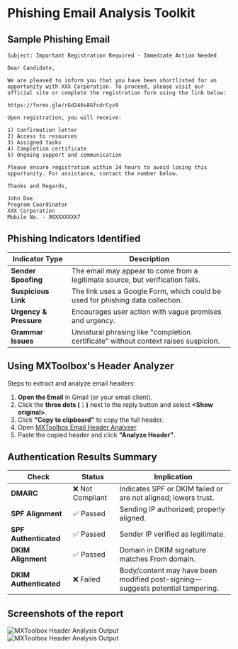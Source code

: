 # Phishing Email Analysis Toolkit

## Sample Phishing Email

```
Subject: Important Registration Required - Immediate Action Needed

Dear Candidate,

We are pleased to inform you that you have been shortlisted for an opportunity with XXX Corporation. To proceed, please visit our official site or complete the registration form using the link below:

https://forms.gle/rGd246s8GfcdrCyv9

Upon registration, you will receive:

1) Confirmation letter
2) Access to resources
3) Assigned tasks
4) Completion certificate
5) Ongoing support and communication

Please ensure registration within 24 hours to avoid losing this opportunity. For assistance, contact the number below.

Thanks and Regards,

John Doe
Program Coordinator
XXX Corporation
Mobile No. - 98XXXXXXX7
```

## Phishing Indicators Identified

| Indicator Type         | Description                                                                        |
| ---------------------- | ---------------------------------------------------------------------------------- |
| **Sender Spoofing**    | The email may appear to come from a legitimate source, but verification fails.     |
| **Suspicious Link**    | The link uses a Google Form, which could be used for phishing data collection.     |
| **Urgency & Pressure** | Encourages user action with vague promises and urgency.                            |
| **Grammar Issues**     | Unnatural phrasing like "completion certificate" without context raises suspicion. |

## Using MXToolbox's Header Analyzer

Steps to extract and analyze email headers:

1. **Open the Email** in Gmail (or your email client).
2. Click the **three dots (⋮)** next to the reply button and select **\<Show original\>**.
3. Click **"Copy to clipboard"** to copy the full header.
4. Open [MXToolbox Email Header Analyzer](https://mxtoolbox.com/EmailHeaders.aspx).
5. Paste the copied header and click **"Analyze Header"**.

## Authentication Results Summary

| Check                  | Status          | Implication                                                                    |
| ---------------------- | --------------- | ------------------------------------------------------------------------------ |
| **DMARC**              | ❌ Not Compliant | Indicates SPF or DKIM failed or are not aligned; lowers trust.                 |
| **SPF Alignment**      | ✅ Passed        | Sending IP authorized; properly aligned.                                       |
| **SPF Authenticated**  | ✅ Passed        | Sender IP verified as legitimate.                                              |
| **DKIM Alignment**     | ✅ Passed        | Domain in DKIM signature matches From domain.                                  |
| **DKIM Authenticated** | ❌ Failed        | Body/content may have been modified post-signing—suggests potential tampering. |

## Screenshots of the report
![MXToolbox Header Analysis Output](images/mxtoolbox-result.png)
![MXToolbox Header Analysis Output](images/mxtoolbox-result.png)
